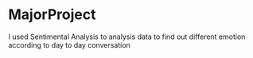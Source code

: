 # MajorProject
I used Sentimental Analysis to analysis data to find out different emotion according to day to day conversation

